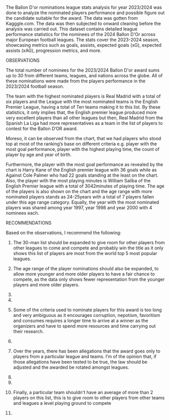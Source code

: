 The Ballon D'or nominations league stats analysis for year 2023/2024 was done to analyze the nominated players performance and possible figure out the candidate suitable for the award. The data was gotten from Kagggle.com. The data was then subjected to onward cleaning before the analysis was carried out. This dataset contains detailed league performance statistics for the nominees of the 2024 Ballon D'Or across major European football leagues. The stats cover the 2023-2024 season, showcasing metrics such as goals, assists, expected goals (xG), expected assists (xAG), progression metrics, and more.



OBSERVATIONS


The total number of nominees for the 2023/2024 Ballon D'or award sums up to 30 from different teams, leagues, and nations across the globe. All of these nominations were made from the players performance in the 2023/2024 football season.


The team with the highest nominated players is Real Madrid with a total of six players and the League with the most nominated teams is the English Premier League, having a total of Ten teams making it to this list. By these statistics, it only implies that, the English premier league produced more very excellent players than all other leagues but then, Real Madrid from the Spanish La Liga had more representatives as a team in the list of players to contest for the Ballon D’OR award.


Moreso, it can be observed from the chart, that we had players who stood top at most of the ranking’s base on different criteria e.g. player with the most goal performance, player with the highest playing time, the count of player by age and year of birth.


Furthermore, the player with the most goal performance as revealed by the chart is Harry Kane of the English premier league with 36 goals while as Against Cole Palmer who had 22 goals standing at the least on the chart. Also, the player with the most playing minutes is William Saliba of the English Premier league with a total of 3042minutes of playing time. The age of the players is also shown on the chart and the age range with more nominated players stands as 24-25years with a total of 7 players fallen under this age range category. Equally, the year with the most nominated players was shared among year 1997, year 1998 and year 2000 with 4 nominees each.


RECOMMENDATIONS


Based on the observations, I recommend the following:


1. The 30-man list should be expanded to give room for other players from other leagues to come and compete and probably win the title as it only shows this list of players are most from the world top 5 most popular leagues.


2. The age range of the player nominations should also be expanded, to allow more younger and more older players to have a fair chance to compete, as the data only shows fewer representation from the younger players and more older players.

3.
4.
5. Some of the criteria used to nominate players for this award is too long and very ambiguous as it encourages corruption, nepotism, favoritism and consumes requires a longer time to arrive at a winner as the organizers and have to spend more resources and time carrying out their research.

6. 

4. Over the years, there has been allegations that the award goes only to players from a particular league and teams. I’m of the opinion that, if those allegations have been tested to be true, the law should be adjusted and the awarded be rotated amongst leagues.

5.
6.
7. Finally, a particular team shouldn't have an average of more than 2 players on this list, this is to give room to other players from other teams and leagues a level playing ground to compete
8. 
